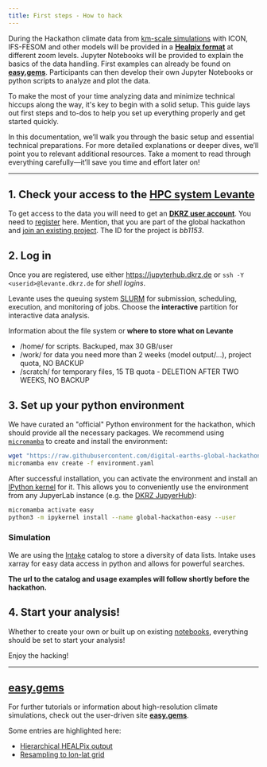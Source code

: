 ```yaml
---
title: First steps - How to hack
---
```



During the Hackathon climate data from [km-scale simulations](https://digital-earths-global-hackathon.github.io/hk25/simulations/) with ICON, IFS-FESOM and other models will be provided in a [**Healpix format**](https://easy.gems.dkrz.de/Processing/healpix/index.html) at different zoom levels. Jupyter Notebooks will be provided to explain the basics of the data handling. First examples can already be found on [**easy.gems**](https://easy.gems.dkrz.de/Processing/healpix/healpix_starter.html). Participants can then develop their own Jupyter Notebooks or python scripts to analyze and plot the data.

To make the most of your time analyzing data and minimize technical hiccups along the way, it's key to begin with a solid setup. This guide lays out first steps and to-dos to help you set up everything properly and get started quickly.

In this documentation, we’ll walk you through the basic setup and essential technical preparations. For more detailed explanations or deeper dives, we’ll point you to relevant additional resources. Take a moment to read through everything carefully—it’ll save you time and effort later on!

---

## 1. Check your access to the [HPC system Levante](https://www.dkrz.de/en/systems/hpc/hlre-4-levante?set_language=en)

To get access to the data you will need to get an [**DKRZ user account**](https://docs.dkrz.de/doc/getting_started/getting-a-user-account/dkrz-user-account.html#dkrz-user-account).
You need to [register](https://docs.dkrz.de/doc/getting_started/getting-a-user-account/dkrz-user-account.html#creating-a-new-account-from-scratch) here. Mention, that you are part of the global hackathon and [join an existing project](https://docs.dkrz.de/doc/getting_started/getting-a-user-account/dkrz-user-account.html#join-existing-project). The ID for the project is *bb1153*.


## 2. Log in

Once you are registered, use either https://jupyterhub.dkrz.de or `ssh -Y <userid>@levante.dkrz.de` for *shell logins*.

Levante uses the queuing system [SLURM](https://docs.dkrz.de/doc/levante/running-jobs/index.html) for submission, scheduling, execution, and monitoring of jobs. Choose the **interactive** partition for interactive data analysis.

Information about the file system or **where to store what on Levante**
* /home/ for scripts. Backuped, max 30 GB/user
* /work/ for data you need more than 2 weeks (model output/…), project quota, NO BACKUP
* /scratch/ for temporary files, 15 TB quota - DELETION AFTER TWO WEEKS, NO BACKUP


## 3. Set up your python environment

We have curated an "official" Python environment for the hackathon, which should provide all the necessary packages.
We recommend using [`micromamba`](http://mamba.readthedocs.io/en/latest/installation/micromamba-installation.html) to create and install the environment:
```sh
wget "https://raw.githubusercontent.com/digital-earths-global-hackathon/tools/refs/heads/main/python_envs/environment.yaml"
micromamba env create -f environment.yaml
```

After successful installation, you can activate the environment and install an [IPython kernel](https://ipython.readthedocs.io/en/latest/install/kernel_install.html) for it.
This allows you to conveniently use the environment from any JupyerLab instance (e.g. the [DKRZ JupyerHub](http://jupyterhub.dkrz.de/hub/home)):
```sh
micromamba activate easy
python3 -m ipykernel install --name global-hackathon-easy --user
```

### Simulation

We are using the [Intake](https://easy.gems.dkrz.de/Processing/Intake/index.html) catalog to store a diversity of data lists. Intake uses xarray for easy data access in python and allows for powerful searches.

**The url to the catalog and usage examples will follow shortly before the hackathon.**

## 4. Start your analysis!

Whether to create your own or built up on existing [notebooks](https://github.com/digital-earths-global-hackathon/hk25-teams), everything should be set to start your analysis!


Enjoy the hacking!

---

## [easy.gems](https://easy.gems.dkrz.de/index.html)

For further tutorials or information about high-resolution climate simulations, check out the user-driven site [**easy.gems**](https://easy.gems.dkrz.de/index.html).

Some entries are highlighted here:
* [Hierarchical HEALPix output](https://easy.gems.dkrz.de/Processing/healpix/index.html)
* [Resampling to lon-lat grid](https://easy.gems.dkrz.de/Processing/healpix/index.html)


